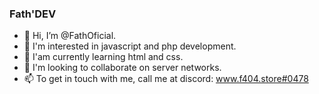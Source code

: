 ### Fath'DEV

- 👋 Hi, I’m @FathOficial.
- 👀 I'm interested in javascript and php development.
- 🌱 I'am currently learning html and css.
- 💞️ I'm looking to collaborate on server networks.
- 📫 To get in touch with me, call me at discord: www.f404.store#0478
